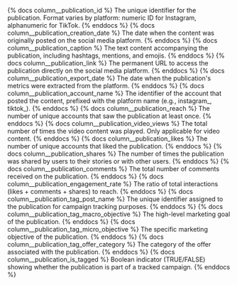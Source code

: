 {% docs column__publication_id %} The unique identifier for the publication. Format varies by platform: numeric ID for Instagram, alphanumeric for TikTok. {% enddocs %}
{% docs column__publication_creation_date %} The date when the content was originally posted on the social media platform. {% enddocs %}
{% docs column__publication_caption %} The text content accompanying the publication, including hashtags, mentions, and emojis. {% enddocs %}
{% docs column__publication_link %} The permanent URL to access the publication directly on the social media platform. {% enddocs %}
{% docs column__publication_export_date %} The date when the publication's metrics were extracted from the platform. {% enddocs %}
{% docs column__publication_account_name %} The identifier of the account that posted the content, prefixed with the platform name (e.g., instagram_, tiktok_). {% enddocs %}
{% docs column__publication_reach %} The number of unique accounts that saw the publication at least once. {% enddocs %}
{% docs column__publication_video_views %} The total number of times the video content was played. Only applicable for video content. {% enddocs %}
{% docs column__publication_likes %} The number of unique accounts that liked the publication. {% enddocs %}
{% docs column__publication_shares %} The number of times the publication was shared by users to their stories or with other users. {% enddocs %}
{% docs column__publication_comments %} The total number of comments received on the publication. {% enddocs %}
{% docs column__publication_engagement_rate %} The ratio of total interactions (likes + comments + shares) to reach. {% enddocs %}
{% docs column__publication_tag_post_name %} The unique identifier assigned to the publication for campaign tracking purposes. {% enddocs %}
{% docs column__publication_tag_macro_objective %} The high-level marketing goal of the publication. {% enddocs %}
{% docs column__publication_tag_micro_objective %} The specific marketing objective of the publication. {% enddocs %}
{% docs column__publication_tag_offer_category %} The category of the offer associated with the publication. {% enddocs %}
{% docs column__publication_is_tagged %} Boolean indicator (TRUE/FALSE) showing whether the publication is part of a tracked campaign. {% enddocs %}
